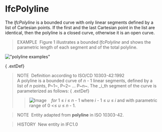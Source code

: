 IfcPolyline
===========

The _IfcPolyline_ is a bounded curve with only linear segments defined by a list of Cartesian points. If the first and the last Cartesian point in the list are identical, then the polyline is a closed curve, otherwise it is an open curve.

> EXAMPLE&nbsp; Figure 1 illustrates a bounded _IfcPolyline_ and shows the parametric length of each segment and of the total polyline.

!["polyline examples"](../../../../../../figures/ifcpolyline-fig1.png "Figure 1 &mdash; Bounded _IfcPolyline_ with parametric length")

{ .extDef}
> NOTE&nbsp; Definition according to ISO/CD 10303-42:1992  
> A polyline is a bounded curve of _n_ - 1 linear segments, defined by a list of _n_ points, P~1~, P~2~ ... P~n~. The _i_th segment of the curve is parameterized as follows: 
{ .extDef}
>> ![Image](../../../../../../figures/ifcpolyline-math1.gif)&nbsp;&nbsp;&nbsp; _for_ 1 &le; _i_ &le; _n_ - 1
>  where _i_ - 1 &le; _u_ &le; _i_ and with parametric range of 0 <&le; _u_ &le; _n_ - 1.

> NOTE&nbsp; Entity adapted from **polyline** in ISO 10303-42.

> HISTORY&nbsp; New entity in IFC1.0
